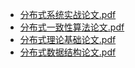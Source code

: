 * [分布式系统实战论文.pdf](https://github.com/zhangbotong/Interview/files/12143674/default.pdf)
* [分布式一致性算法论文.pdf](https://github.com/zhangbotong/Interview/files/12143682/default.pdf)
* [分布式理论基础论文.pdf](https://github.com/zhangbotong/Interview/files/12143680/default.pdf)
* [分布式数据结构论文.pdf](https://github.com/zhangbotong/Interview/files/12143679/default.pdf)
